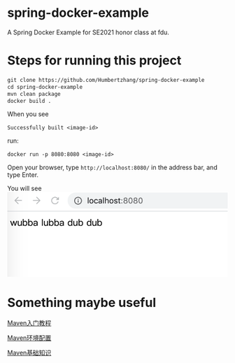 # spring-docker-example
A Spring Docker Example for SE2021 honor class at fdu.

# Steps for running this project

```
git clone https://github.com/Humbertzhang/spring-docker-example
cd spring-docker-example
mvn clean package
docker build .
```
When you see 
```
Successfully built <image-id>
```
run:
```
docker run -p 8080:8080 <image-id>
```

Open your browser, type `http://localhost:8080/` in the address bar, and type Enter.

You will see 
![](pictures/browser.png)


# Something maybe useful

[Maven入门教程](https://cloud.tencent.com/developer/article/1381622)

[Maven环境配置](https://www.runoob.com/maven/maven-setup.html)

[Maven基础知识](https://www.imooc.com/wiki/mavenlesson/mavenintroduction.html)

